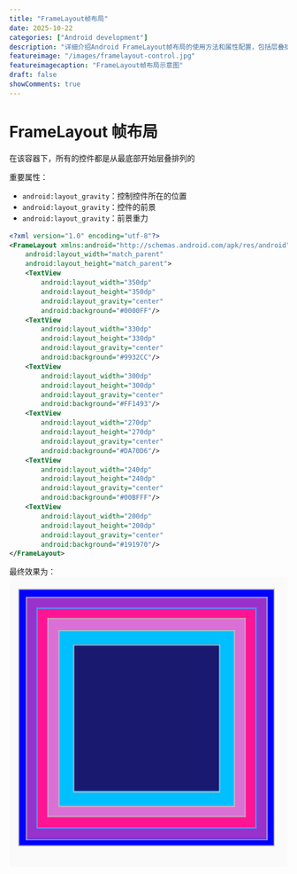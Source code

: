 ```yaml
---
title: "FrameLayout帧布局"
date: 2025-10-22
categories: ["Android development"]
description: "详细介绍Android FrameLayout帧布局的使用方法和属性配置，包括层叠排列和layout_gravity属性"
featureimage: "/images/framelayout-control.jpg"
featureimagecaption: "FrameLayout帧布局示意图"
draft: false
showComments: true
---
```


# FrameLayout 帧布局

在该容器下，所有的控件都是从最底部开始层叠排列的

重要属性：
- `android:layout_gravity`：控制控件所在的位置
- `android:layout_gravity`：控件的前景
- `android:layout_gravity`：前景重力

```xml
<?xml version="1.0" encoding="utf-8"?>  
<FrameLayout xmlns:android="http://schemas.android.com/apk/res/android"  
    android:layout_width="match_parent"  
    android:layout_height="match_parent">  
    <TextView        
	    android:layout_width="350dp"  
        android:layout_height="350dp"  
        android:layout_gravity="center"  
        android:background="#0000FF"/>  
    <TextView        
	    android:layout_width="330dp"  
        android:layout_height="330dp"  
        android:layout_gravity="center"  
        android:background="#9932CC"/>  
    <TextView        
	    android:layout_width="300dp"  
        android:layout_height="300dp"  
        android:layout_gravity="center"  
        android:background="#FF1493"/>  
    <TextView        
	    android:layout_width="270dp"  
        android:layout_height="270dp"  
        android:layout_gravity="center"  
        android:background="#DA70D6"/>  
    <TextView        
	    android:layout_width="240dp"  
        android:layout_height="240dp"  
        android:layout_gravity="center"  
        android:background="#00BFFF"/>  
    <TextView        
	    android:layout_width="200dp"  
        android:layout_height="200dp"  
        android:layout_gravity="center"  
        android:background="#191970"/>  
</FrameLayout>
```

最终效果为：
![1d62d03826b12e324c72ade5639ea696_MD5](https://raw.githubusercontent.com/TsanChingKim/picGo/main/pic/1d62d03826b12e324c72ade5639ea696_MD5.png)
